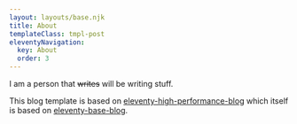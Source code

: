 ```yaml
---
layout: layouts/base.njk
title: About
templateClass: tmpl-post
eleventyNavigation:
  key: About
  order: 3
---
```


I am a person that <strike>writes</strike> will be writing stuff.

This blog template is based on [eleventy-high-performance-blog](https://www.industrialempathy.com/posts/eleventy-high-performance-blog/) which itself is based on [eleventy-base-blog](https://github.com/11ty/eleventy-base-blog).
